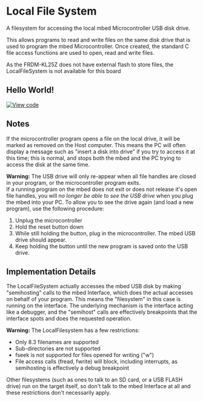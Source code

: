 # Local File System

A filesystem for accessing the local mbed Microcontroller USB disk drive.

This allows programs to read and write files on the same disk drive that is used to program the mbed Microcontroller. Once created, the standard C file access functions are used to open, read and write files.

<div class="alert-box warning"> As the FRDM-KL25Z does not have external flash to store files, the LocalFileSystem is not available for this board </div>

## Hello World!

[![View code](https://www.mbed.com/embed/?url=https://developer.mbed.org/users/mbed_official/code/LocalFileSystem_HelloWorld/)](https://developer.mbed.org/users/mbed_official/code/LocalFileSystem_HelloWorld/file/cc465aef98cf/main.cpp) 

## Notes

If the microcontroller program opens a file on the local drive, it will be marked as removed on the Host computer. This means the PC will often display a message such as "insert a disk into drive" if you try to access it at this time; this is normal, and stops both the mbed and the PC trying to access the disk at the same time. 

<span class="warnings">**Warning:** The USB drive will only re-appear when all file handles are closed in your program, or the microcontroller program exits.
</br>
If a running program on the mbed does not exit or does not release it's open file handles, you will _no longer be able to see the USB drive_ when you plug the mbed into your PC. To allow you to see the drive again (and load a new program), use the following procedure:
</bar>
1. Unplug the microcontroller
1. Hold the reset button down
1. While still holding the button, plug in the microcontroller. The mbed USB drive should appear.
1. Keep holding the button until the new program is saved onto the USB drive. </span>

## Implementation Details

The LocalFileSystem actually accesses the mbed USB disk by making "semihosting" calls to the mbed Interface, which does the actual accesses on behalf of your program. This means the "filesystem" in this case is running on the interface. The underlying mechanism is the interface acting like a debugger, and the "semihost" calls are effectively breakpoints that the interface spots and does the requested operation.

<span class="warnings">**Warning:** The LocalFilesystem has a few restrictions:
</br>
* Only 8.3 filenames are supported 
* Sub-directories are not supported
* fseek is not supported for files opened for writing ("w")
* File access calls (fread, fwrite) will block, including interrupts, as semihosting is effectively a debug breakpoint </span>

Other filesystems (such as ones to talk to an SD card, or a USB FLASH drive) run on the target itself, so don't talk to the mbed Interface at all and these restrictions don't necessarily apply.
